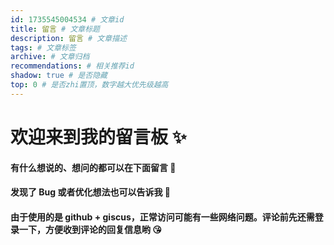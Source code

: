 ```yaml
---
id: 1735545004534 # 文章id
title: 留言 # 文章标题
description: 留言 # 文章描述
tags: # 文章标签
archive: # 文章归档
recommendations: # 相关推荐id
shadow: true # 是否隐藏
top: 0 # 是否zhi置顶，数字越大优先级越高
---
```


<link rel="stylesheet" href="styles/Comment.css">

# 欢迎来到我的留言板 ✨

#### 有什么想说的、想问的都可以在下面留言 🤗

#### 发现了 Bug 或者优化想法也可以告诉我 🤗

#### 由于使用的是 github + giscus，正常访问可能有一些网络问题。评论前先还需登录一下，方便收到评论的回复信息哟 😘
